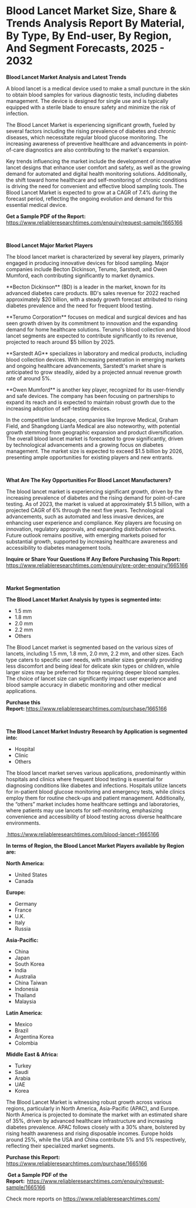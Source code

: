<p><h1>Blood Lancet Market Size, Share & Trends Analysis Report By Material, By Type, By End-user, By Region, And Segment Forecasts, 2025 - 2032</h1></p><p><strong>Blood Lancet Market Analysis and Latest Trends</strong></p>
<p><p>A blood lancet is a medical device used to make a small puncture in the skin to obtain blood samples for various diagnostic tests, including diabetes management. The device is designed for single use and is typically equipped with a sterile blade to ensure safety and minimize the risk of infection.</p><p>The Blood Lancet Market is experiencing significant growth, fueled by several factors including the rising prevalence of diabetes and chronic diseases, which necessitate regular blood glucose monitoring. The increasing awareness of preventive healthcare and advancements in point-of-care diagnostics are also contributing to the market's expansion. </p><p>Key trends influencing the market include the development of innovative lancet designs that enhance user comfort and safety, as well as the growing demand for automated and digital health monitoring solutions. Additionally, the shift toward home healthcare and self-monitoring of chronic conditions is driving the need for convenient and effective blood sampling tools. The Blood Lancet Market is expected to grow at a CAGR of 7.4% during the forecast period, reflecting the ongoing evolution and demand for this essential medical device.</p></p>
<p><strong>Get a Sample PDF of the Report:&nbsp;</strong> <a href="https://www.reliableresearchtimes.com/enquiry/request-sample/1665166?utm_campaign=3087&utm_medium=2&utm_source=Github&utm_content=ia&utm_term=06032025&utm_id=blood-lancet">https://www.reliableresearchtimes.com/enquiry/request-sample/1665166</a></p>
<p>&nbsp;</p>
<p><strong>Blood Lancet Major Market Players</strong></p>
<p><p>The blood lancet market is characterized by several key players, primarily engaged in producing innovative devices for blood sampling. Major companies include Becton Dickinson, Terumo, Sarstedt, and Owen Mumford, each contributing significantly to market dynamics.</p><p>**Becton Dickinson** (BD) is a leader in the market, known for its advanced diabetes care products. BD's sales revenue for 2022 reached approximately $20 billion, with a steady growth forecast attributed to rising diabetes prevalence and the need for frequent blood testing.</p><p>**Terumo Corporation** focuses on medical and surgical devices and has seen growth driven by its commitment to innovation and the expanding demand for home healthcare solutions. Terumo's blood collection and blood lancet segments are expected to contribute significantly to its revenue, projected to reach around $5 billion by 2025.</p><p>**Sarstedt AG** specializes in laboratory and medical products, including blood collection devices. With increasing penetration in emerging markets and ongoing healthcare advancements, Sarstedt's market share is anticipated to grow steadily, aided by a projected annual revenue growth rate of around 5%.</p><p>**Owen Mumford** is another key player, recognized for its user-friendly and safe devices. The company has been focusing on partnerships to expand its reach and is expected to maintain robust growth due to the increasing adoption of self-testing devices.</p><p>In the competitive landscape, companies like Improve Medical, Graham Field, and Shangdong Lianfa Medical are also noteworthy, with potential growth stemming from geographic expansion and product diversification. The overall blood lancet market is forecasted to grow significantly, driven by technological advancements and a growing focus on diabetes management. The market size is expected to exceed $1.5 billion by 2026, presenting ample opportunities for existing players and new entrants.</p></p>
<p>&nbsp;</p>
<p><strong>What Are The Key Opportunities For Blood Lancet Manufacturers?</strong></p>
<p><p>The blood lancet market is experiencing significant growth, driven by the increasing prevalence of diabetes and the rising demand for point-of-care testing. As of 2023, the market is valued at approximately $1.5 billion, with a projected CAGR of 6% through the next five years. Technological advancements, such as automated and less invasive devices, are enhancing user experience and compliance. Key players are focusing on innovation, regulatory approvals, and expanding distribution networks. Future outlook remains positive, with emerging markets poised for substantial growth, supported by increasing healthcare awareness and accessibility to diabetes management tools.</p></p>
<p><strong>Inquire or Share Your Questions If Any Before Purchasing This Report:</strong> <a href="https://www.reliableresearchtimes.com/enquiry/pre-order-enquiry/1665166?utm_campaign=3087&utm_medium=2&utm_source=Github&utm_content=ia&utm_term=06032025&utm_id=blood-lancet">https://www.reliableresearchtimes.com/enquiry/pre-order-enquiry/1665166</a></p>
<p>&nbsp;</p>
<p><strong>Market Segmentation</strong></p>
<p><strong>The Blood Lancet Market Analysis by types is segmented into:</strong></p>
<p><ul><li>1.5 mm</li><li>1.8 mm</li><li>2.0 mm</li><li>2.2 mm</li><li>Others</li></ul></p>
<p><p>The Blood Lancet market is segmented based on the various sizes of lancets, including 1.5 mm, 1.8 mm, 2.0 mm, 2.2 mm, and other sizes. Each type caters to specific user needs, with smaller sizes generally providing less discomfort and being ideal for delicate skin types or children, while larger sizes may be preferred for those requiring deeper blood samples. The choice of lancet size can significantly impact user experience and blood sample accuracy in diabetic monitoring and other medical applications.</p></p>
<p><strong>Purchase this Report:&nbsp;</strong><a href="https://www.reliableresearchtimes.com/purchase/1665166?utm_campaign=3087&utm_medium=2&utm_source=Github&utm_content=ia&utm_term=06032025&utm_id=blood-lancet">https://www.reliableresearchtimes.com/purchase/1665166</a></p>
<p>&nbsp;</p>
<p><strong>The Blood Lancet Market Industry Research by Application is segmented into:</strong></p>
<p><ul><li>Hospital</li><li>Clinic</li><li>Others</li></ul></p>
<p><p>The blood lancet market serves various applications, predominantly within hospitals and clinics where frequent blood testing is essential for diagnosing conditions like diabetes and infections. Hospitals utilize lancets for in-patient blood glucose monitoring and emergency tests, while clinics employ them for routine check-ups and patient management. Additionally, the “others” market includes home healthcare settings and laboratories, where patients may use lancets for self-monitoring, emphasizing convenience and accessibility of blood testing across diverse healthcare environments.</p></p>
<p><a href="https://www.reliableresearchtimes.com/blood-lancet-r1665166?utm_campaign=3087&utm_medium=2&utm_source=Github&utm_content=ia&utm_term=06032025&utm_id=blood-lancet">&nbsp;https://www.reliableresearchtimes.com/blood-lancet-r1665166</a></p>
<p><strong>In terms of Region, the Blood Lancet Market Players available by Region are:</strong></p>
<p>
    <p> <strong> North America: </strong>
        <ul>
            <li>United States</li>
            <li>Canada</li>
        </ul>
        </p> 
    <p> <strong> Europe: </strong>
        <ul>
            <li>Germany</li>
            <li>France</li>
            <li>U.K.</li>
            <li>Italy</li>
            <li>Russia</li>
        </ul>
        </p> 
    <p> <strong> Asia-Pacific: </strong>
        <ul>
            <li>China</li>
            <li>Japan</li>
            <li>South Korea</li>
            <li>India</li>
            <li>Australia</li>
            <li>China Taiwan</li>
            <li>Indonesia</li>
            <li>Thailand</li>
            <li>Malaysia</li>
        </ul>
        </p> 
    <p> <strong> Latin America: </strong>
        <ul>
            <li>Mexico</li>
            <li>Brazil</li>
            <li>Argentina Korea</li>
            <li>Colombia</li>
        </ul>
        </p> 
    <p> <strong> Middle East & Africa: </strong>
        <ul>
            <li>Turkey</li>
            <li>Saudi</li>
            <li>Arabia</li>
            <li>UAE</li>
            <li>Korea</li>
        </ul>
    </p>
    </p>
<p><p>The Blood Lancet Market is witnessing robust growth across various regions, particularly in North America, Asia-Pacific (APAC), and Europe. North America is projected to dominate the market with an estimated share of 35%, driven by advanced healthcare infrastructure and increasing diabetes prevalence. APAC follows closely with a 30% share, bolstered by rising health awareness and rising disposable incomes. Europe holds around 25%, while the USA and China contribute 5% and 5% respectively, reflecting their specialized market segments.</p></p>
<p><strong>Purchase this Report: </strong><a href="https://www.reliableresearchtimes.com/purchase/1665166?utm_campaign=3087&utm_medium=2&utm_source=Github&utm_content=ia&utm_term=06032025&utm_id=blood-lancet">https://www.reliableresearchtimes.com/purchase/1665166</a></p>
<p>&nbsp;<strong>Get a Sample PDF of the Report:&nbsp;&nbsp;</strong><a href="https://www.reliableresearchtimes.com/enquiry/request-sample/1665166?utm_campaign=3087&utm_medium=2&utm_source=Github&utm_content=ia&utm_term=06032025&utm_id=blood-lancet">https://www.reliableresearchtimes.com/enquiry/request-sample/1665166</a></p>
<p><strong></strong></p>
<p>Check more reports on <a href="https://www.reliableresearchtimes.com/?utm_campaign=3087&utm_medium=2&utm_source=Github&utm_content=ia&utm_term=06032025&utm_id=blood-lancet">https://www.reliableresearchtimes.com/</a></p>